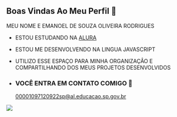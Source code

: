 ## Boas Vindas Ao Meu Perfil 🐊

MEU NOME E EMANOEL DE SOUZA OLIVEIRA RODRIGUES

- ESTOU ESTUDANDO NA [ALURA](https://cursos.alura.com.br/dashboard) 
- ESTOU ME DESENVOLVENDO NA LINGUA JAVASCRIPT
- UTILIZO ESSE ESPAÇO PARA MINHA ORGANIZAÇÂO E COMPARTILHANDO DOS MEUS PROJETOS DESENVOLVIDOS

- ### VOCÊ ENTRA EM CONTATO COMIGO 📧

  00001097120922sp@al.educacao.sp.gov.br



![]( santos-futebol-clube-santos-fc)
 
